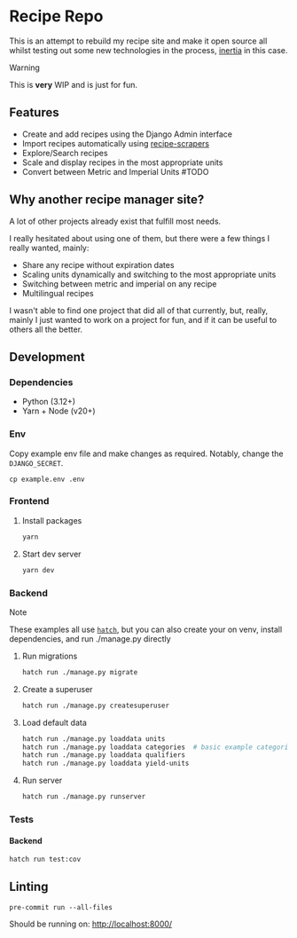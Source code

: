 # Recipe Repo

This is an attempt to rebuild my recipe site and make it open source all whilst testing out some new technologies in the process, [inertia](https://github.com/inertiajs/inertia) in this case.

> [!WARNING]
> This is **very** WIP and is just for fun.

## Features
- Create and add recipes using the Django Admin interface
- Import recipes automatically using [recipe-scrapers](https://github.com/hhursev/recipe-scrapers)
- Explore/Search recipes
- Scale and display recipes in the most appropriate units
- Convert between Metric and Imperial Units #TODO

## Why another recipe manager site?

A lot of other projects already exist that fulfill most needs.

I really hesitated about using one of them, but there were a few things I really wanted, mainly:
   - Share any recipe without expiration dates
   - Scaling units dynamically and switching to the most appropriate units
   - Switching between metric and imperial on any recipe
   - Multilingual recipes

I wasn't able to find one project that did all of that currently, but, really, mainly I just wanted to work on a project for fun, and if it can be useful to others all the better.

## Development

### Dependencies
 - Python (3.12+)
 - Yarn + Node (v20+)

### Env

Copy example env file and make changes as required.
Notably, change the `DJANGO_SECRET`.

```shell
cp example.env .env
```

### Frontend

1. Install packages
    ```bash
    yarn
    ```
2. Start dev server
    ```bash
    yarn dev
    ```

### Backend

> [!NOTE]
> These examples all use [`hatch`](https://hatch.pypa.io/latest/),
> but you can also create your on venv, install dependencies, and run ./manage.py directly

1. Run migrations
    ```bash
    hatch run ./manage.py migrate
    ```
2. Create a superuser
    ```bash
    hatch run ./manage.py createsuperuser
    ```
3. Load default data
    ```bash
    hatch run ./manage.py loaddata units
    hatch run ./manage.py loaddata categories  # basic example categories
    hatch run ./manage.py loaddata qualifiers
    hatch run ./manage.py loaddata yield-units
    ```
4. Run server
    ```bash
    hatch run ./manage.py runserver
    ```

### Tests

#### Backend

```bash
hatch run test:cov
```

## Linting

```shell
pre-commit run --all-files
```

Should be running on: <http://localhost:8000/>
